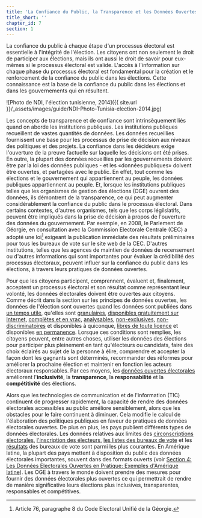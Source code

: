 ```yaml
---
title: 'La Confiance du Public, la Transparence et les Données Ouvertes'
title_short: ''
chapter_id: 7
section: 1
---
```


La confiance du public à chaque étape d'un processus électoral est essentielle à l'intégrité de l'élection. Les citoyens ont non seulement le droit de participer aux élections, mais ils ont aussi le droit de savoir pour eux-mêmes si le processus électoral est valide. L'accès à l'information sur chaque phase du processus électoral est fondamental pour la création et le renforcement de la confiance du public dans les élections. Cette connaissance est la base de la confiance du public dans les élections et dans les gouvernements qui en résultent.

![Photo de NDI, l'élection tunisienne, 2014]({{ site.url }}/\_assets/images/guide/NDI-Photo-Tunisia-election-2014.jpg)

Les concepts de transparence et de confiance sont intrinsèquement liés quand on aborde les institutions publiques. Les institutions publiques recueillent de vastes quantités de données. Les données recueillies fournissent une base pour les processus de prise de décision aux niveaux des politiques et des projets. La confiance dans les décideurs exige l'ouverture de la preuve factuelle sur laquelle les décisions ont été prises. En outre, la plupart des données recueillies par les gouvernements doivent être par la loi des données publiques - et les «données publiques» doivent être ouvertes, et partagées avec le public. En effet, tout comme les élections et le gouvernement qui appartiennent au peuple, les données publiques appartiennent au peuple. Et, lorsque les institutions publiques telles que les organismes de gestion des élections (OGE) ouvrent des données, ils démontrent de la transparence, ce qui peut augmenter considérablement la confiance du public dans le processus électoral. Dans certains contextes, d'autres organismes, tels que les corps légilslatifs, peuvent être impliqués dans la prise de décision à propos de l'ouverture des données du gouvernement. Par exemple, en 2008, le Parlement de Géorgie, en consultation avec la Commission Electorale Centrale (CEC) a adopté une loi[^1] exigeant la publication immédiate des résultats préliminaires pour tous les bureaux de vote sur le site web de la CEC. D'autres institutions, telles que les agences de maintien de données de recensement ou d'autres informations qui sont importantes pour évaluer la crédibilité des processus électoraux, peuvent influer sur la confiance du public dans les élections, à travers leurs pratiques de données ouvertes.

Pour que les citoyens participent, comprennent, évaluent et, finalement, acceptent un processus électoral et son résultat comme représentant leur volonté, les données électorales doivent être ouvertes aux citoyens. Comme décrit dans la section sur les principes de données ouvertes, les données de l'élection sont ouvertes quand les données sont publiées dans [un temps utile](/fr/guide/principles/timely/), qu'elles sont [granulaires](/fr/guide/principles/granular/), [disponibles gratuitement sur Internet](/fr/guide/principles/available-for-free/), [complètes et en vrac](/fr/guide/principles/complete-and-in-bulk/), [analysables](/fr/guide/principles/analyzable/), [non-exclusives](/fr/guide/principles/non-proprietary/), [non-discriminatoires](/fr/guide/principles/non-discriminatory/) et disponibles à quiconque, [libres de toute licence](/fr/guide/principles/license-free/) et disponibles [en permanence](/fr/guide/principles/permanently-available/). Lorsque ces conditions sont remplies, les citoyens peuvent, entre autres choses, utiliser les données des élections pour participer plus pleinement en tant qu'électeurs ou candidats, faire des choix éclairés au sujet de la personne à élire, comprendre et accepter la façon dont les gagnants sont déterminés, recommander des réformes pour améliorer la prochaine élection et maintenir en fonction les acteurs électoraux responsables. Par ces moyens, les [données ouvertes électorales](/fr/guide/electoral-integrity/) améliorent l'**inclusivité**, la **transparence**, la **responsabilité** et la **compétitivité** des élections.

Alors que les technologies de communication et de l'information (TIC) continuent de progresser rapidement, la capacité de rendre des données électorales accessibles au public améliore sensiblement, alors que les obstacles pour le faire continuent à diminuer. Cela modifie le calcul de l'élaboration des politiques publiques en faveur de pratiques de données électorales ouvertes. De plus en plus, les pays publient différents types de données électorales. Les données relatives aux limites des [circonscriptions électorales](/fr/guide/key-categories/electoral-boundaries/), [l'inscription des électeurs](/fr/guide/key-categories/voter-registration/), [les listes des bureaux de vote](/fr/guide/key-categories/polling-stations/) et les [résultats](/fr/guide/key-categories/election-results/) des bureaux de vote sont parmi les plus courantes. En Amérique latine, la plupart des pays mettent à disposition du public des données électorales importantes, souvent dans des formats ouverts (voir [Section 4: Les Données Electorales Ouvertes en Pratique: Exemples d'Amérique latine](/fr/guide/country-examples/)). Les OGE à travers le monde doivent prendre des mesures pour fournir des données électorales plus ouvertes ce qui permettrait de rendre de manière significative leurs élections plus inclusives, transparentes, responsables et compétitives.

[^1]: Article 76, paragraphe 8 du Code Electoral Unifié de la Géorgie.
